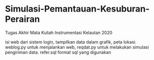 # Simulasi-Pemantauan-Kesuburan-Perairan
Tugas Akhir Mata Kuliah Instrumentasi Kelautan 2020

isi web dari sistem login, tampilkan data dalam grafik, peta lokasi. weblog.py untuk menjalankan web, reqdat.py untuk melakukan simulasi pengiriman data. refer.sql format sql yang digunakan
